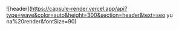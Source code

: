 ![header](https://capsule-render.vercel.app/api?type=wave&color=auto&height=300&section=header&text=seo yu na%20render&fontSize=90)
